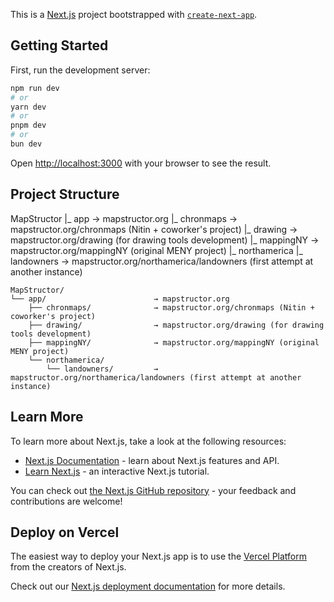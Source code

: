 This is a [Next.js](https://nextjs.org) project bootstrapped with [`create-next-app`](https://nextjs.org/docs/app/api-reference/cli/create-next-app).

## Getting Started

First, run the development server:

```bash
npm run dev
# or
yarn dev
# or
pnpm dev
# or
bun dev
```

Open [http://localhost:3000](http://localhost:3000) with your browser to see the result.

## Project Structure

MapStructor
|_ app -> mapstructor.org
   |_ chronmaps -> mapstructor.org/chronmaps (Nitin + coworker's project)
   |_ drawing -> mapstructor.org/drawing (for drawing tools development)
   |_ mappingNY -> mapstructor.org/mappingNY (original MENY project)
   |_ northamerica
      |_ landowners -> mapstructor.org/northamerica/landowners (first attempt at another instance)

```text
MapStructor/
└── app/                        → mapstructor.org
    ├── chronmaps/              → mapstructor.org/chronmaps (Nitin + coworker's project)
    ├── drawing/                → mapstructor.org/drawing (for drawing tools development)
    ├── mappingNY/              → mapstructor.org/mappingNY (original MENY project)
    └── northamerica/
        └── landowners/         → mapstructor.org/northamerica/landowners (first attempt at another instance)
```

## Learn More

To learn more about Next.js, take a look at the following resources:

- [Next.js Documentation](https://nextjs.org/docs) - learn about Next.js features and API.
- [Learn Next.js](https://nextjs.org/learn) - an interactive Next.js tutorial.

You can check out [the Next.js GitHub repository](https://github.com/vercel/next.js) - your feedback and contributions are welcome!

## Deploy on Vercel

The easiest way to deploy your Next.js app is to use the [Vercel Platform](https://vercel.com/new?utm_medium=default-template&filter=next.js&utm_source=create-next-app&utm_campaign=create-next-app-readme) from the creators of Next.js.

Check out our [Next.js deployment documentation](https://nextjs.org/docs/app/building-your-application/deploying) for more details.
